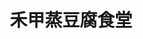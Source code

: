 ---
title: "禾甲蒸豆腐食堂"
description: "禾甲蒸豆腐食堂"
layout: shop
keywords:
  - 美食競賽
  - 台灣美食
  - 美食精選
datePublished: "2025-06-30"
dateModified: "2025-07-04"
city: "台北市"
district: "中正區"
address: "台北市中正區中華路二段313巷18號"
phone: "0223019448"
geo: "25.02834367699148, 121.50644058142598"
google_map: "https://maps.app.goo.gl/you287hw5x4W3qDh7"
footinder: "https://footinder.com.tw/%e5%8f%b0%e5%8c%97%e5%b8%82%e4%b8%ad%e6%ad%a3%e5%8d%80/34738/"
official: "https://www.facebook.com/p/%E7%A6%BE%E7%94%B2-100063825320865/"
award:
  - name: "夜市王"
    year: "2024"
    entries:
      - nightMarket: "南機場夜市"
        food_type: "臭豆腐"
        rank: "第三名"

---
